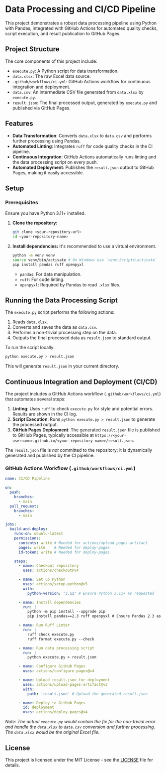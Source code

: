 # Data Processing and CI/CD Pipeline

This project demonstrates a robust data processing pipeline using Python with Pandas, integrated with GitHub Actions for automated quality checks, script execution, and result publication to GitHub Pages.

## Project Structure

The core components of this project include:
- `execute.py`: A Python script for data transformation.
- `data.xlsx`: The raw Excel data source.
- `.github/workflows/ci.yml`: GitHub Actions workflow for continuous integration and deployment.
- `data.csv`: An intermediate CSV file generated from `data.xlsx` by `execute.py`.
- `result.json`: The final processed output, generated by `execute.py` and published via GitHub Pages.

## Features

- **Data Transformation**: Converts `data.xlsx` to `data.csv` and performs further processing using Pandas.
- **Automated Linting**: Integrates `ruff` for code quality checks in the CI pipeline.
- **Continuous Integration**: GitHub Actions automatically runs linting and the data processing script on every push.
- **Automated Deployment**: Publishes the `result.json` output to GitHub Pages, making it easily accessible.

## Setup

### Prerequisites

Ensure you have Python 3.11+ installed.

1.  **Clone the repository:**
    ```bash
    git clone <your-repository-url>
    cd <your-repository-name>
    ```

2.  **Install dependencies:**
    It's recommended to use a virtual environment.
    ```bash
    python -m venv venv
    source venv/bin/activate # On Windows use `venv\Scripts\activate`
    pip install pandas ruff openpyxl
    ```
    - `pandas`: For data manipulation.
    - `ruff`: For code linting.
    - `openpyxl`: Required by Pandas to read `.xlsx` files.

## Running the Data Processing Script

The `execute.py` script performs the following actions:
1. Reads `data.xlsx`.
2. Converts and saves the data as `data.csv`.
3. Performs a non-trivial processing step on the data.
4. Outputs the final processed data as `result.json` to standard output.

To run the script locally:

```bash
python execute.py > result.json
```

This will generate `result.json` in your current directory.

## Continuous Integration and Deployment (CI/CD)

The project includes a GitHub Actions workflow (`.github/workflows/ci.yml`) that automates several steps:

1.  **Linting**: Uses `ruff` to check `execute.py` for style and potential errors. Results are shown in the CI log.
2.  **Script Execution**: Runs `python execute.py > result.json` to generate the processed output.
3.  **GitHub Pages Deployment**: The generated `result.json` file is published to GitHub Pages, typically accessible at `https://<your-username>.github.io/<your-repository-name>/result.json`.

The `result.json` file is *not* committed to the repository; it is dynamically generated and published by the CI pipeline.

### GitHub Actions Workflow (`.github/workflows/ci.yml`)

```yaml
name: CI/CD Pipeline

on:
  push:
    branches:
      - main
  pull_request:
    branches:
      - main

jobs:
  build-and-deploy:
    runs-on: ubuntu-latest
    permissions:
      contents: write # Needed for actions/upload-pages-artifact
      pages: write    # Needed for deploy-pages
      id-token: write # Needed for deploy-pages

    steps:
      - name: Checkout repository
        uses: actions/checkout@v4

      - name: Set up Python
        uses: actions/setup-python@v5
        with:
          python-version: '3.11' # Ensure Python 3.11+ as requested

      - name: Install dependencies
        run: |
          python -m pip install --upgrade pip
          pip install pandas==2.3 ruff openpyxl # Ensure Pandas 2.3 as requested

      - name: Run Ruff Linter
        run: |
          ruff check execute.py
          ruff format execute.py --check

      - name: Run data processing script
        run: |
          python execute.py > result.json

      - name: Configure GitHub Pages
        uses: actions/configure-pages@v4

      - name: Upload result.json for deployment
        uses: actions/upload-pages-artifact@v3
        with:
          path: 'result.json' # Upload the generated result.json

      - name: Deploy to GitHub Pages
        id: deployment
        uses: actions/deploy-pages@v4
```

*Note: The actual `execute.py` would contain the fix for the non-trivial error and handle the `data.xlsx` to `data.csv` conversion and further processing. The `data.xlsx` would be the original Excel file.*

## License

This project is licensed under the MIT License - see the [LICENSE](LICENSE) file for details.